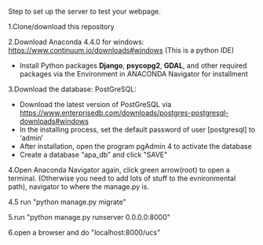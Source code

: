 
Step to set up the server to test your webpage.

1.Clone/download this repository

2.Download Anaconda 4.4.0 for windows: https://www.continuum.io/downloads#windows (This is a python IDE)
* Install Python packages **Django**, **psycopg2**, **GDAL**, and other required packages via the Environment in ANACONDA Navigator for installment 
  
3.Download the database: PostGreSQL:
* Download the latest version of PostGreSQL via https://www.enterprisedb.com/downloads/postgres-postgresql-downloads#windows
* In the installing process, set the default password of user [postgresql] to ‘admin’
* After installation, open the program pgAdmin 4 to activate the database
* Create a database “apa_db” and click "SAVE"

4.Open Anaconda Navigator again, click green arrow(root) to open a terminal. (Otherwise you need to add lots of stuff to the evnironmental path), navigator to where the manage.py is.

4.5 run "python manage.py migrate"

5.run "python manage.py runserver 0.0.0.0:8000"

6.open a browser and do "localhost:8000/ucs"



